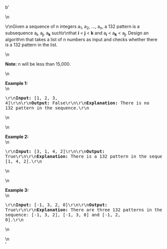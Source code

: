 b'<div class="question-description">\n<p><p>\r\nGiven a sequence of n integers a<sub>1</sub>, a<sub>2</sub>, ..., a<sub>n</sub>, a 132 pattern is a subsequence a<sub><b>i</b></sub>, a<sub><b>j</b></sub>, a<sub><b>k</b></sub> such\r\nthat <b>i</b> &lt; <b>j</b> &lt; <b>k</b> and a<sub><b>i</b></sub> &lt; a<sub><b>k</b></sub> &lt; a<sub><b>j</b></sub>. Design an algorithm that takes a list of n numbers as input and checks whether there is a 132 pattern in the list.</p>\n<p><b>Note:</b> n will be less than 15,000.</p>\n<p><b>Example 1:</b><br/>\n<pre>\r\n<b>Input:</b> [1, 2, 3, 4]\r\n\r\n<b>Output:</b> False\r\n\r\n<b>Explanation:</b> There is no 132 pattern in the sequence.\r\n</pre>\n</p>\n<p><b>Example 2:</b><br/>\n<pre>\r\n<b>Input:</b> [3, 1, 4, 2]\r\n\r\n<b>Output:</b> True\r\n\r\n<b>Explanation:</b> There is a 132 pattern in the sequence: [1, 4, 2].\r\n</pre>\n</p>\n<p><b>Example 3:</b><br/>\n<pre>\r\n<b>Input:</b> [-1, 3, 2, 0]\r\n\r\n<b>Output:</b> True\r\n\r\n<b>Explanation:</b> There are three 132 patterns in the sequence: [-1, 3, 2], [-1, 3, 0] and [-1, 2, 0].\r\n</pre>\n</p></p>\n</div>'